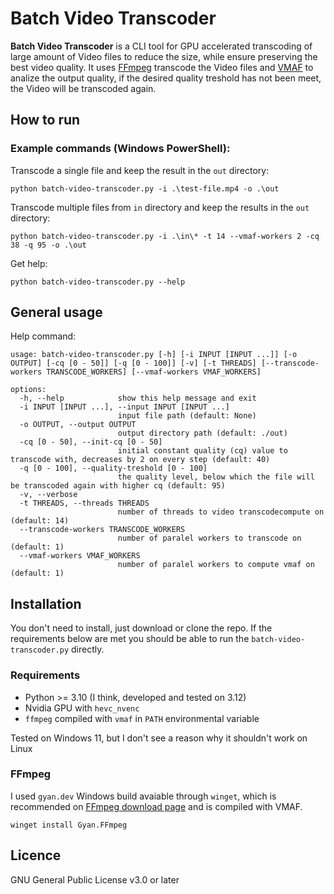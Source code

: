 # Batch Video Transcoder

**Batch Video Transcoder** is a CLI tool for GPU accelerated transcoding of large amount of Video files to reduce the size, while ensure preserving the best video quality. It uses [FFmpeg](https://ffmpeg.org) transcode the Video files and [VMAF](https://github.com/Netflix/vmaf) to analize the output quality, if the desired quality treshold has not been meet, the Video will be transcoded again. 

## How to run

### Example commands (Windows PowerShell): 

Transcode a single file and keep the result in the `out` directory:

```pwsh
python batch-video-transcoder.py -i .\test-file.mp4 -o .\out
```

Transcode multiple files from `in` directory and keep the results in the `out` directory: 

```pwsh
python batch-video-transcoder.py -i .\in\* -t 14 --vmaf-workers 2 -cq 38 -q 95 -o .\out
```

Get help: 

```pwsh
python batch-video-transcoder.py --help
```

## General usage

Help command: 

```
usage: batch-video-transcoder.py [-h] [-i INPUT [INPUT ...]] [-o OUTPUT] [-cq [0 - 50]] [-q [0 - 100]] [-v] [-t THREADS] [--transcode-workers TRANSCODE_WORKERS] [--vmaf-workers VMAF_WORKERS]

options:
  -h, --help            show this help message and exit
  -i INPUT [INPUT ...], --input INPUT [INPUT ...]
                        input file path (default: None)
  -o OUTPUT, --output OUTPUT
                        output directory path (default: ./out)
  -cq [0 - 50], --init-cq [0 - 50]
                        initial constant quality (cq) value to transcode with, decreases by 2 on every step (default: 40)
  -q [0 - 100], --quality-treshold [0 - 100]
                        the quality level, below which the file will be transcoded again with higher cq (default: 95)
  -v, --verbose
  -t THREADS, --threads THREADS
                        number of threads to video transcodecompute on (default: 14)
  --transcode-workers TRANSCODE_WORKERS
                        number of paralel workers to transcode on (default: 1)
  --vmaf-workers VMAF_WORKERS
                        number of paralel workers to compute vmaf on (default: 1)
```

## Installation

You don't need to install, just download or clone the repo. If the requirements below are met you should be able to run the `batch-video-transcoder.py` directly. 

###  Requirements

- Python >= 3.10 (I think, developed and tested on 3.12)
- Nvidia GPU with `hevc_nvenc`
- `ffmpeg` compiled with `vmaf` in `PATH` environmental variable

Tested on Windows 11, but I don't see a reason why it shouldn't work on Linux

### FFmpeg

I used `gyan.dev` Windows build avaiable through `winget`, which is recommended on [FFmpeg download page](https://ffmpeg.org/download.html#build-windows) and is compiled with VMAF. 

```pwsh
winget install Gyan.FFmpeg
```

## Licence 

GNU General Public License v3.0 or later
